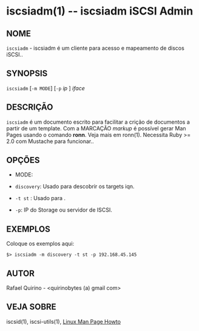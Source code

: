 iscsiadm(1) -- iscsiadm iSCSI Admin 
===============================================

NOME
----

`iscsiadm` - iscsiadm é um cliente para acesso e mapeamento de discos iSCSI..

SYNOPSIS
--------

`iscsiadm` [`-m MODE`] [`-p` *ip* ] *iface*


DESCRIÇÃO
---------

`iscsiadm` é um documento escrito para facilitar a crição de documentos a partir de um template.
Com a MARCAÇÃO *markup* é possível gerar Man Pages usando o comando **ronn**. Veja mais em ronn(1).
Necessita Ruby >= 2.0 com Mustache para funcionar..

OPÇÕES
------

- MODE:

* `discovery`:
  Usado para descobrir os targets iqn.

* `-t st` :
  Usado para .

* `-p`:
  IP do Storage ou servidor de ISCSI.


EXEMPLOS
--------

Coloque os exemplos aqui:

   `$> iscsiadm -m discovery -t st -p 192.168.45.145 `


AUTOR
-----

Rafael Quirino - <quirinobytes (a) gmail com>

VEJA SOBRE
----------

iscsid(1), iscsi-utils(1), [Linux Man Page Howto](
http://www.schweikhardt.net/man_page_howto.html)
